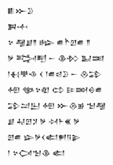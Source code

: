 <div class='block'>
<div class='line'>𒀾𒁍𒊒</div>
<div class='line'>𒀉𒋾</div>
<div class='line'>𒆳 𒆷𒋗𒈫 𒈗 𒌑𒋻𒇻𒌑 𒈫</div>
<div class='line'>𒃻 𒅋𒋃 𒀸 𒆠𒁴 𒆏𒌅</div>
<div class='line'>𒁹𒈬𒋧𒈾 𒌋 𒁹𒌑𒁀𒊒 𒀸 𒊮𒁉</div>
<div class='line'>𒅇 𒀲𒆳𒊏 𒌌 𒄿𒇷𒀪𒌑</div>
<div class='line'>𒁉𒁺𒌨 𒅇 𒁍𒁲𒂊 𒈠𒆷</div>
<div class='line'>𒋗 𒄷𒇻𒋡 𒃻 𒀴𒈨𒌍 𒃻</div>
<div class='line'>𒇻𒌑 𒇽𒃻𒌋𒅗𒂍𒀀𒉌</div>
<div class='line'>𒁹 𒆳𒉏𒈠𒆠 𒅗</div>
</div>